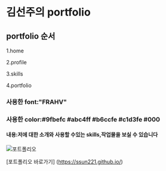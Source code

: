 # 김선주의 portfolio

## portfolio 순서
1.home

2.profile

3.skills

4.portfolio

### 사용한 font:"FRAHV"
### 사용한 color:#9fbefc #abc4ff #b6ccfe #c1d3fe #000

#### 내용:저에 대한 소개와 사용할 수있는 skills,작업물을 보실 수 있습니다
![포트폴리오](https://ssun221.github.io/imges/mark-img.jpg)

[포트폴리오 바로가기] (https://ssun221.github.io/)
